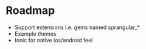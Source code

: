 # Roadmap

- Support extensions i.e. gems named sprangular_*
- Example themes
- Ionic for native ios/android feel
